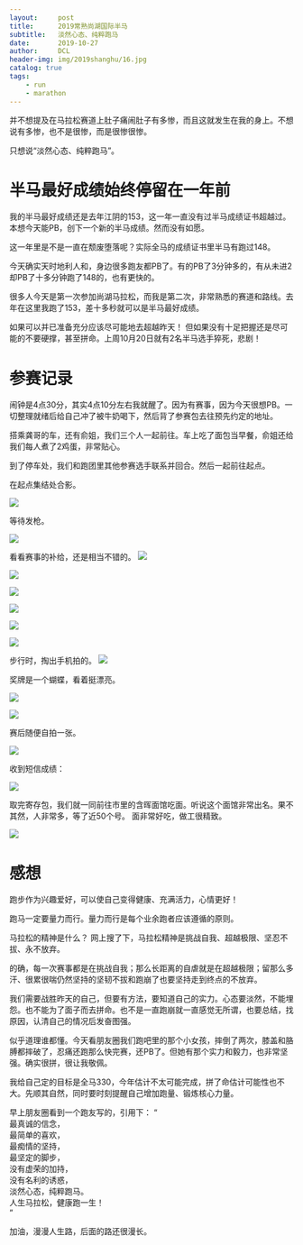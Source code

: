 ```yaml
---
layout:     post
title:      2019常熟尚湖国际半马
subtitle:   淡然心态、纯粹跑马
date:       2019-10-27
author:     DCL
header-img: img/2019shanghu/16.jpg
catalog: true
tags:
    - run
    - marathon
---
```

并不想提及在马拉松赛道上肚子痛闹肚子有多惨，而且这就发生在我的身上。不想说有多惨，也不是很惨，而是很惨很惨。

只想说“淡然心态、纯粹跑马”。

# 半马最好成绩始终停留在一年前 #

我的半马最好成绩还是去年江阴的153，这一年一直没有过半马成绩证书超越过。本想今天能PB，创下一个新的半马成绩。然而没有如愿。

这一年里是不是一直在颓废堕落呢？实际全马的成绩证书里半马有跑过148。

今天确实天时地利人和，身边很多跑友都PB了。有的PB了3分钟多的，有从未进2却PB了十多分钟跑了148的，也有更快的。

很多人今天是第一次参加尚湖马拉松，而我是第二次，非常熟悉的赛道和路线。去年在这里我跑了153，差十多秒就可以是半马最好成绩。

如果可以并已准备充分应该尽可能地去超越昨天！ 但如果没有十足把握还是尽可能的不要硬撑，甚至拼命。上周10月20日就有2名半马选手猝死，悲剧！

# 参赛记录 #
闹钟是4点30分，其实4点10分左右我就醒了。因为有赛事，因为今天很想PB。一切整理就绪后给自己冲了被牛奶喝下，然后背了参赛包去往预先约定的地址。

搭乘龚哥的车，还有俞姐，我们三个人一起前往。车上吃了面包当早餐，俞姐还给我们每人煮了2鸡蛋，非常贴心。

到了停车处，我们和跑团里其他参赛选手联系并回合。然后一起前往起点。

在起点集结处合影。

![](http://daichunlei.com/img/2019shanghu/16.jpg)

等待发枪。

![](http://daichunlei.com/img/2019shanghu/01.jpg)

看看赛事的补给，还是相当不错的。
![](http://daichunlei.com/img/2019shanghu/9.jpg)

![](http://daichunlei.com/img/2019shanghu/4.jpg)

![](http://daichunlei.com/img/2019shanghu/10.jpg)

![](http://daichunlei.com/img/2019shanghu/11.jpg)

![](http://daichunlei.com/img/2019shanghu/12.jpg)

![](http://daichunlei.com/img/2019shanghu/13.jpg)

步行时，掏出手机拍的。
![](http://daichunlei.com/img/2019shanghu/5.jpg)

奖牌是一个蝴蝶，看着挺漂亮。

![](http://daichunlei.com/img/2019shanghu/6.jpg)

![](http://daichunlei.com/img/2019shanghu/2.jpg)


赛后随便自拍一张。

![](http://daichunlei.com/img/2019shanghu/7.jpg)

收到短信成绩：

![](http://daichunlei.com/img/2019shanghu/18.jpg)


取完寄存包，我们就一同前往市里的含晖面馆吃面。听说这个面馆非常出名。果不其然，人非常多，等了近50个号。
面非常好吃，做工很精致。

![](http://daichunlei.com/img/2019shanghu/3.jpg)


# 感想 #

跑步作为兴趣爱好，可以使自己变得健康、充满活力，心情更好！ 

跑马一定要量力而行。量力而行是每个业余跑者应该遵循的原则。

马拉松的精神是什么？ 网上搜了下，马拉松精神是挑战自我、超越极限、坚忍不拔、永不放弃。

的确，每一次赛事都是在挑战自我；那么长距离的自虐就是在超越极限；留那么多汗、很累很喘仍然坚持的坚韧不拔和跑崩了也要坚持走到终点的不放弃。

我们需要战胜昨天的自己，但要有方法，要知道自己的实力。心态要淡然，不能埋怨。也不能为了面子而去拼命。也不是一直跑崩就一直感觉无所谓，也要总结，找原因，认清自己的情况后发奋图强。

似乎道理谁都懂。今天看朋友圈我们跑吧里的那个小女孩，摔倒了两次，膝盖和胳膊都摔破了，忍痛还跑那么快完赛，还PB了。但她有那个实力和毅力，也非常坚强。确实很拼，很让我敬佩。

我给自己定的目标是全马330，今年估计不太可能完成，拼了命估计可能性也不大。先顺其自然，同时要时刻提醒自己增加跑量、锻炼核心力量。

早上朋友圈看到一个跑友写的，引用下：
“  
最真诚的信念，  
最简单的喜欢，  
最痴情的坚持，  
最坚定的脚步，  
没有虚荣的加持，  
没有名利的诱惑，  
淡然心态，纯粹跑马。  
人生马拉松，健康跑一生！  
”

加油，漫漫人生路，后面的路还很漫长。

